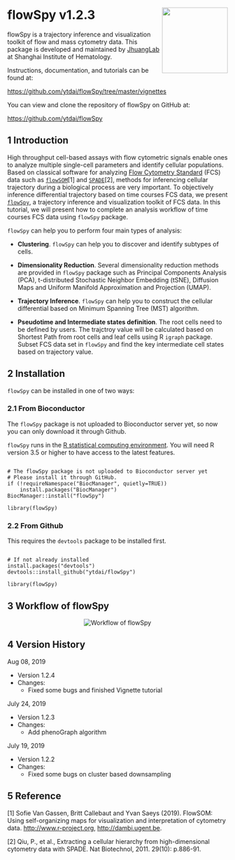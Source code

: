 
# flowSpy v1.2.3  <img src="https://github.com/ytdai/flowSpy/blob/master/inst/figures/logo.png" align="right" height=150 width=150/>

flowSpy is a trajectory inference and visualization toolkit of flow and mass cytometry data. This package is developed and maintained by [JhuangLab](https://github.com/JhuangLab) at Shanghai Institute of Hematology.

Instructions, documentation, and tutorials can be found at:

https://github.com/ytdai/flowSpy/tree/master/vignettes

You can view and clone the repository of flowSpy on GitHub at:

https://github.com/ytdai/flowSpy

## 1 Introduction

High throughput cell-based assays with flow cytometric signals enable ones to analyze multiple single-cell parameters and identify cellular populations. 
Based on classical software for analyzing [Flow Cytometry Standard](https://en.wikipedia.org/wiki/Flow_Cytometry_Standard) (FCS) data such as [`flowSOM`](https://bioconductor.org/packages/release/bioc/html/FlowSOM.html)[1] and [`SPADE`](https://github.com/nolanlab/spade)[2], methods for inferencing cellular trajectory during a biological process are very important. 
To objectively inference differential trajectory based on time courses FCS data, we present [`flowSpy`](https://github.com/ytdai/flowSpy), a trajectory inference and visualization toolkit of FCS data. In this tutorial, we will present how to complete an analysis workflow of time courses FCS data using `flowSpy` package. 

`flowSpy` can help you to perform four main types of analysis:

- **Clustering**. `flowSpy` can help you to discover and identify subtypes of cells. 

- **Dimensionality Reduction**. Several dimensionality reduction methods are provided in `flowSpy` package such as Principal Components Analysis (PCA), t-distributed Stochastic Neighbor Embedding (tSNE), Diffusion Maps and Uniform Manifold Approximation and Projection (UMAP).

- **Trajectory Inference**. `flowSpy` can help you to construct the cellular differential based on Minimum Spanning Tree (MST) algorithm. 

- **Pseudotime and Intermediate states definition**. The root cells need to be defined by users. The trajctroy value will be calculated based on Shortest Path from root cells and leaf cells using R `igraph` package. Subset FCS data set in `flowSpy` and find the key intermediate cell states based on trajectory value.

## 2 Installation

`flowSpy` can be installed in one of two ways:

### 2.1 From Bioconductor 

The `flowSpy` package is not uploaded to Bioconductor server yet, so now you can only download it through Github.

`flowSpy` runs in the [R statistical computing environment](https://www.r-project.org/). You will need R version 3.5 or higher to have access to the latest features. 

```

# The flowSpy package is not uploaded to Bioconductor server yet
# Please install it through GitHub.
if (!requireNamespace("BiocManager", quietly=TRUE))
    install.packages("BiocManager")
BiocManager::install("flowSpy")

library(flowSpy)

```
### 2.2 From Github

This requires the `devtools` package to be installed first.

```

# If not already installed
install.packages("devtools") 
devtools::install_github("ytdai/flowSpy")

library(flowSpy)

```

## 3 Workflow of flowSpy

<center> <img src="https://github.com/ytdai/flowSpy/blob/master/inst/figures/Workflow.png" alt="Workflow of flowSpy" /> </center>

## 4 Version History

Aug 08, 2019
  - Version 1.2.4
  - Changes:
    - Fixed some bugs and finished Vignette tutorial

July 24, 2019
  - Version 1.2.3
  - Changes:
    - Add phenoGraph algorithm

July 19, 2019
  - Version 1.2.2
  - Changes:
    - Fixed some bugs on cluster based downsampling


## 5 Reference

[1] Sofie Van Gassen, Britt Callebaut and Yvan Saeys (2019). FlowSOM: Using
  self-organizing maps for visualization and interpretation of cytometry data.
  http://www.r-project.org, http://dambi.ugent.be.

[2] Qiu, P., et al., Extracting a cellular hierarchy from high-dimensional cytometry data with SPADE. Nat Biotechnol, 2011. 29(10): p.886-91.





